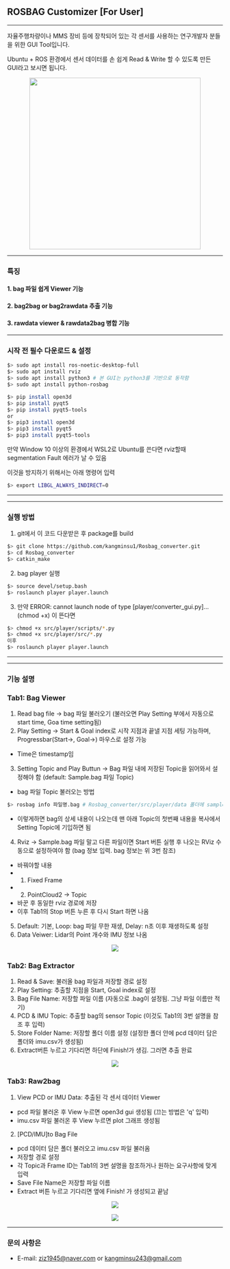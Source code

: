 ## ROSBAG Customizer [For User]
---
자율주행차량이나 MMS 장비 등에 장착되어 있는 각 센서를 사용하는 연구개발자 분들을 위한 GUI Tool입니다.

Ubuntu + ROS 환경에서 센서 데이터를 손 쉽게 Read & Write 할 수 있도록 만든 GUI라고 보시면 됩니다.

<p align="center">
    <img src="./imgs/bag_customizer.png" width="400">
</p>

---
### 특징
#### 1. bag 파일 쉽게 Viewer 기능
#### 2. bag2bag or bag2rawdata 추출 기능
#### 3. rawdata viewer & rawdata2bag 병합 기능

---
### 시작 전 필수 다운로드 & 설정
```bash
$> sudo apt install ros-noetic-desktop-full
$> sudo apt install rviz
$> sudo apt install python3 # 본 GUI는 python3를 기반으로 동작함
$> sudo apt install python-rosbag
```

```bash
$> pip install open3d
$> pip install pyqt5
$> pip install pyqt5-tools
or
$> pip3 install open3d
$> pip3 install pyqt5
$> pip3 install pyqt5-tools
```

만약 Window 10 이상의 환경에서 WSL2로 Ubuntu를 쓴다면 rviz할때 segmentation Fault 에러가 날 수 있음 

이것을 방지하기 위해서는 아래 명령어 입력
```bash
$> export LIBGL_ALWAYS_INDIRECT=0
```

---
---
### 실행 방법

1. git에서 이 코드 다운받은 후 package를 build
```bash
$> git clone https://github.com/kangminsu1/Rosbag_converter.git
$> cd Rosbag_converter
$> catkin_make
```

2. bag player 실행
```bash
$> source devel/setup.bash
$> roslaunch player player.launch
```

3. 만약 ERROR: cannot launch node of type [player/converter_gui.py]...(chmod +x) 이 뜬다면
```bash
$> chmod +x src/player/scripts/*.py
$> chmod +x src/player/src/*.py
이후
$> roslaunch player player.launch
```

---
---
### 기능 설명
### Tab1: Bag Viewer
1. Read bag file -> bag 파일 불러오기 (불러오면 Play Setting 부에서 자동으로 start time, Goa time setting됨)
2. Play Setting -> Start & Goal index로 시작 지점과 끝낼 지점 세팅 가능하며, Progressbar(Start->, Goal->) 마우스로 설정 가능
- Time은 timestamp임
3. Setting Topic and Play Buttun -> Bag 파일 내에 저장된 Topic을 읽어와서 설정해야 함 (default: Sample.bag 파일 Topic)
- bag 파일 Topic 불러오는 방법
```bash
$> rosbag info 파일명.bag # Rosbag_converter/src/player/data 폴더에 sample.bag 파일 있음
```
- 이렇게하면 bag의 상세 내용이 나오는데 맨 아래 Topic의 첫번째 내용을 복사에서 Setting Topic에 기입하면 됨
4. Rviz -> Sample.bag 파일 말고 다른 파일이면 Start 버튼 실행 후 나오는 RViz 수동으로 설정하여야 함 (bag 정보 입력. bag 정보는 위 3번 참조)
- 바꿔야할 내용
- 1. Fixed Frame
- 2. PointCloud2 -> Topic
- 바꾼 후 동일한 rviz 경로에 저장
- 이후 Tab1의 Stop 버튼 누른 후 다시 Start 하면 나옴
5. Default: 기본, Loop: bag 파일 무한 재생, Delay: n초 이후 재생하도록 설정
6. Data Veiwer: Lidar의 Point 개수와 IMU 정보 나옴

<p align="center">
    <img src="./imgs/tab1.png">
</p>

### Tab2: Bag Extractor
1. Read & Save: 불러올 bag 파일과 저장할 경로 설정
2. Play Setting: 추출할 지점을 Start, Goal index로 설정
3. Bag File Name: 저장할 파일 이름 (자동으로 .bag이 설정됨. 그냥 파일 이름만 적기)
4. PCD & IMU Topic: 추출할 bag의 sensor Topic (이것도 Tab1의 3번 설명을 참조 후 입력)
5. Store Folder Name: 저장할 폴더 이름 설정 (설정한 폴더 안에 pcd 데이터 담은 폴더와 imu.csv가 생성됨)
6. Extract버튼 누르고 기다리면 하단에 Finish!가 생김. 그러면 추출 완료

<p align="center">
    <img src="./imgs/tab2.png">
</p>

### Tab3: Raw2bag
1. View PCD or IMU Data: 추출된 각 센서 데이터 Viewer
- pcd 파일 불러온 후 View 누르면 open3d gui 생성됨 (끄는 방법은 'q' 입력)
- imu.csv 파일 불러온 후 View 누르면 plot 그래프 생성됨

2. [PCD/IMU]to Bag File
 - pcd 데이터 담은 폴더 불러오고 imu.csv 파일 불러옴
 - 저장할 경로 설정
 - 각 Topic과 Frame ID는 Tab1의 3번 설명을 참조하거나 원하는 요구사항에 맞게 입력
 - Save File Name은 저장할 파일 이름
 - Extract 버튼 누르고 기다리면 옆에 Finish! 가 생성되고 끝남

 <p align="center">
    <img src="./imgs/pcd_view.png">
</p>

<p align="center">
    <img src="./imgs/imu_view.png">
</p>


--- 
### 문의 사항은
- E-mail: ziz1945@naver.com or kangminsu243@gmail.com